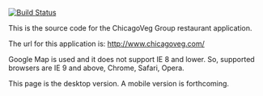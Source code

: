 [![Build Status](https://travis-ci.org/ChicagoVeg/restaurantList.svg?branch=master)](https://travis-ci.org/ChicagoVeg/restaurantList)


This is the source code for the ChicagoVeg Group restaurant application. 



The url for this application is: http://www.chicagoveg.com/

Google Map is used and it does not support IE 8 and lower. So, supported browsers are IE 9 and above, Chrome, Safari, Opera. 

This page is the desktop version. A mobile version is forthcoming.
